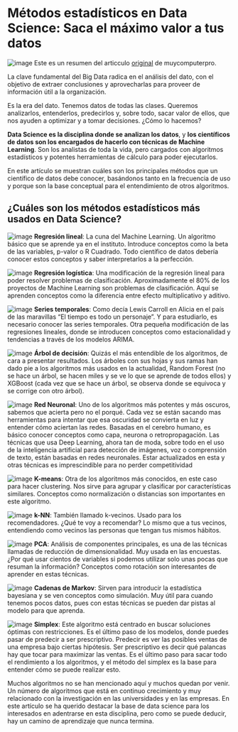 # Métodos estadísticos en Data Science: Saca el máximo valor a tus datos 

![image](https://empresas.blogthinkbig.com/wp-content/uploads/2017/07/project-3652877_1920.jpg?fit=814%2C544)
Este es un resumen del articculo [original](https://www.muycomputerpro.com/2019/07/01/metodos-estadisticos-en-data-science-saca-el-maximo-valor-a-tus-datos) de muycomputerpro. 

La clave fundamental del Big Data radica en el análisis del dato, con el objetivo de extraer conclusiones y aprovecharlas para proveer de información útil a la organización. 

Es la era del dato. Tenemos datos de todas las clases. Queremos analizarlos, entenderlos, predecirlos y, sobre todo, sacar valor de ellos, que nos ayuden a optimizar y a tomar decisiones. ¿Cómo lo hacemos?

**Data Science es la disciplina donde se analizan los datos**, y **los científicos de datos son los encargados de hacerlo con técnicas de Machine Learning**. Son los analistas de toda la vida, pero cargados con algoritmos estadísticos y potentes herramientas de cálculo para poder ejecutarlos.

En este artículo se muestran cuáles son los principales métodos que un científico de datos debe conocer, basándonos tanto en la frecuencia de uso y porque son la base conceptual para el entendimiento de otros algoritmos.

## ¿Cuáles son los métodos estadísticos más usados en Data Science?
![image](https://ichi.pro/assets/images/max/724/1*ktosZkYOLObRd2V5gDYqKg.jpeg)
**Regresión lineal**: La cuna del Machine Learning. Un algoritmo básico que se aprende ya en el instituto. Introduce conceptos como la beta de las variables, p-valor o R Cuadrado. Todo científico de datos debería conocer estos conceptos y saber interpretarlos a la perfección.

![image](https://www.statdeveloper.com/wp-content/uploads/2020/02/curva-sigmoide.png)
**Regresión logística**: Una modificación de la regresión lineal para poder resolver problemas de clasificación. Aproximadamente el 80% de los proyectos de Machine Learning son problemas de clasificación. Aquí se aprenden conceptos como la diferencia entre efecto multiplicativo y aditivo.

![image](https://relopezbriega.github.io/images/timeSeries.png)
**Series temporales**: Como decía Lewis Carroll en Alicia en el país de las maravillas “El tiempo es todo un personaje”. Y para estudiarlo, es necesario conocer las series temporales. Otra pequeña modificación de las regresiones lineales, donde se introducen conceptos como estacionalidad y tendencias a través de los modelos ARIMA.

![image](https://www.aprendemachinelearning.com/wp-content/uploads/2018/04/arbol-decision-billboard.png)
**Árbol de decisión**: Quizás el más entendible de los algoritmos, de cara a presentar resultados. Los árboles con sus hojas y sus ramas han dado pie a los algoritmos más usados en la actualidad, Random Forest (no se hace un árbol, se hacen miles y se ve lo que se aprende de todos ellos) y XGBoost (cada vez que se hace un árbol, se observa donde se equivoca y se corrige con otro árbol).

![image](https://i.ytimg.com/vi/6vwfT3-mBBw/0.jpg)
**Red Neuronal**: Uno de los algoritmos más potentes y más oscuros, sabemos que acierta pero no el porqué. Cada vez se están sacando mas herramientas para intentar que esa oscuridad se convierta en luz y entender cómo aciertan las redes. Basadas en el cerebro humano, es básico conocer conceptos como capa, neurona o retropropagación. Las técnicas que usa Deep Learning, ahora tan de moda, sobre todo en el uso de la inteligencia artificial para detección de imágenes, voz o comprensión de texto, están basadas en redes neuronales. Estar actualizados en esta y otras técnicas es imprescindible para no perder competitividad

![image](https://i.imgur.com/aDTF2cZ.png)
**K-means**: Otra de los algoritmos más conocidos, en este caso para hacer clustering. Nos sirve para agrupar y clasificar por características similares. Conceptos como normalización o distancias son importantes en este algoritmo.

![image](https://i1.wp.com/www.jacobsoft.com.mx/wp-content/uploads/2018/11/knn.png?fit=546%2C300&ssl=1)
**k-NN**: También llamado k-vecinos. Usado para los recomendadores. ¿Qué te voy a recomendar? Lo mismo que a tus vecinos, entendiendo como vecinos las personas que tengan tus mismos hábitos.

![image](https://pro.arcgis.com/es/pro-app/latest/tool-reference/spatial-statistics/GUID-D7896DEA-1569-4F15-B83D-21BF41CB3511-web.png)
**PCA**: Análisis de componentes principales, es una de las técnicas llamadas de reducción de dimensionalidad. Muy usada en las encuestas. ¿Por qué usar cientos de variables si podemos utilizar solo unas pocas que resuman la información? Conceptos como rotación son interesantes de aprender en estas técnicas.

![image](http://4.bp.blogspot.com/-Q1gwSCJIfWY/TegS_vEn1cI/AAAAAAAAADw/mlTPxcKWq9o/s1600/MARKOV+1.jpg)
**Cadenas de Markov**: Sirven para introducir la estadística bayesiana y se ven conceptos como simulación. Muy útil para cuando tenemos pocos datos, pues con estas técnicas se pueden dar pistas al modelo para que aprenda.

![image](https://www.gestiondeoperaciones.net/wp-content/uploads/2015/09/metodo-grafico-programacion.gif)
**Simplex**: Este algoritmo está centrado en buscar soluciones óptimas con restricciones. Es el último paso de los modelos, donde puedes pasar de predecir a ser prescriptivo. Predecir es ver las posibles ventas de una empresa bajo ciertas hipótesis. Ser prescriptivo es decir qué palancas hay que tocar para maximizar las ventas. Es el último paso para sacar todo el rendimiento a los algoritmos, y el método del simplex es la base para entender cómo se puede realizar esto.

Muchos algoritmos no se han mencionado aquí y muchos quedan por venir. Un número de algoritmos que está en continuo crecimiento y muy relacionado con la investigación en las universidades y en las empresas. En este artículo se ha querido destacar la base de data science para los interesados en adentrarse en esta disciplina, pero como se puede deducir, hay un camino de aprendizaje que nunca termina.


